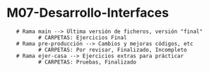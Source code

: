 # M07-Desarrollo-Interfaces

       # Rama main --> Última versión de ficheros, versión "final"
              # CARPETAS: Ejercicios Final
       # Rama pre-producción --> Cambios y mejoras códigos, etc
              # CARPETAS: Por revisar, Finalizado, Incompleto  
       # Rama ejer-casa --> Ejercicios extras para prácticar
              # CARPETAS: Pruebas, Finalizado 
